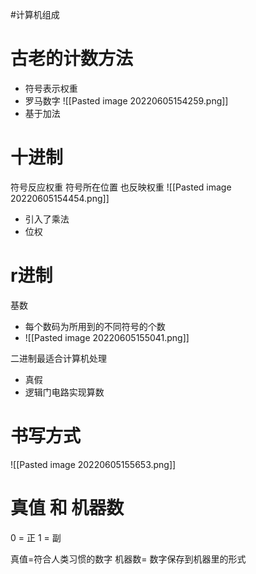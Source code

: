 #计算机组成   
# 古老的计数方法
- 符号表示权重
- 罗马数字
![[Pasted image 20220605154259.png]]
- 基于加法
# 十进制
符号反应权重
符号所在位置 也反映权重
![[Pasted image 20220605154454.png]]
- 引入了乘法
- 位权

# r进制
基数
- 每个数码为所用到的不同符号的个数
- ![[Pasted image 20220605155041.png]]

二进制最适合计算机处理
- 真假
- 逻辑门电路实现算数

# 书写方式
![[Pasted image 20220605155653.png]]

# 真值 和 机器数
0 = 正
1 = 副

真值=符合人类习惯的数字
机器数= 数字保存到机器里的形式